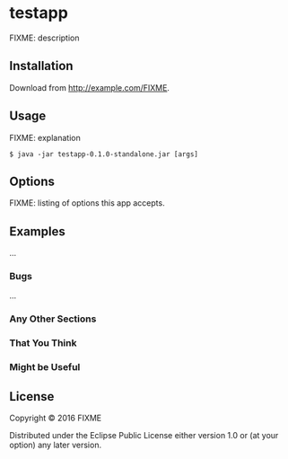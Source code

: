 # testapp

FIXME: description

## Installation

Download from http://example.com/FIXME.

## Usage

FIXME: explanation

    $ java -jar testapp-0.1.0-standalone.jar [args]

## Options

FIXME: listing of options this app accepts.

## Examples

...

### Bugs

...

### Any Other Sections
### That You Think
### Might be Useful

## License

Copyright © 2016 FIXME

Distributed under the Eclipse Public License either version 1.0 or (at
your option) any later version.
